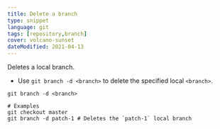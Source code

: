 ```yaml
---
title: Delete a branch
type: snippet
language: git
tags: [repository,branch]
cover: volcano-sunset
dateModified: 2021-04-13
---
```


Deletes a local branch.

- Use `git branch -d <branch>` to delete the specified local `<branch>`.

```shell
git branch -d <branch>

# Examples
git checkout master
git branch -d patch-1 # Deletes the `patch-1` local branch
```
